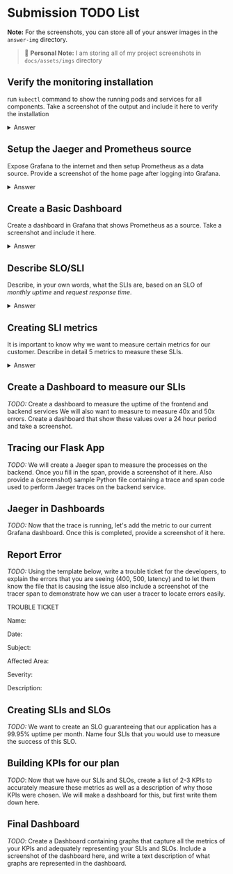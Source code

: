 <!-- markdownlint-configure-file {
  "MD033": false,
  "MD041": false
} -->

# Submission TODO List

**Note:** For the screenshots, you can store all of your answer images in the `answer-img` directory.

> :memo: **Personal Note:** I am storing all of my project screenshots in `docs/assets/imgs` directory

## Verify the monitoring installation

run `kubectl` command to show the running pods and services for all components. Take a screenshot of the output and include it here to verify the installation

<details>

<summary>Answer</summary>

<div align="center">

![Local kubectl, check workloads][installation-local-kubectl-check-workloads-01]

![Local kubectl, check workloads][installation-local-kubectl-check-workloads-03]

</div>

</details>

## Setup the Jaeger and Prometheus source

Expose Grafana to the internet and then setup Prometheus as a data source. Provide a screenshot of the home page after logging into Grafana.

<details>

<summary>Answer</summary>

<div align="center">

![Grafana Home Page][installation-grafana-home]
_I am automatically exposing `Grafana` via `NodePort` as part of the environment setup in `vagrant up` command_

</div>

<div align="center">

![Grafana Datasources Page][installation-grafana-datasources]
_Jaeger datasource has been automatically configured as a datasource as part of the environment setup in `vagrant up` command_

</div>

<div align="center">

![Jaeger Datasource Configuration Page][installation-grafana-jaeger-datasource]

</div>

</details>

## Create a Basic Dashboard

Create a dashboard in Grafana that shows Prometheus as a source. Take a screenshot and include it here.

<details>

<summary>Answer</summary>

<div align="center">

![My Custom Dashboard][my-basic-dashboard]

![My Custom Dashboard - Instance Load per CPU][my-basic-dashboard-datasource]

</div>

</details>

## Describe SLO/SLI

Describe, in your own words, what the SLIs are, based on an SLO of _monthly uptime_ and _request response time_.

<details>

<summary>Answer</summary>

### Overview

&nbsp;&nbsp;&nbsp;&nbsp;**SLI** is a service level indicator—a carefully defined quantitative measure of some aspect of the level of service that is provided. It is often expressed in terms of ratio of a measurement to a given amount of time.

&nbsp;&nbsp;&nbsp;&nbsp;**SLO** is a service level objective: a target value or range of values for a service level that is measured by an **SLI**. A natural structure for SLOs is thus `SLI ≤ target`, or `lower bound ≤ SLI ≤ upper bound`.

### Examples

1. `monthly uptime` indicates that how much available your service is _in other words, working properly upon request_ during a month. A typical SLO would go like; `99.999% of reponses will be with status codes of 2xx per month`, SLI would be the actual measurement of responses status codes during a given month then compared with the SLO to indicate the current performance and induce insights and decisions on what to do next to improve the performance.
2. `request response time` indicates the time taken to return with a response for a given request. A typical SLO would go like; `99.95% of incoming requests will be processed under 150ms per month`. SLI would be the actual measurement of difference between response/request timestamps during a given month then compared with the SLO to indicate the current performance and induce insights and decisions on what to do next to improve the performance.

</details>

## Creating SLI metrics

It is important to know why we want to measure certain metrics for our customer. Describe in detail 5 metrics to measure these SLIs.

<details>

<summary>Answer</summary>

<table>
    <tr align="center" style="font-size: 18px;">
        <td><strong>Improvement Goal</strong></td>
        <td><strong>SLO</strong></td>
        <td><strong>SLI Metrics</strong></td>
    </tr>
    <tr>
        <td align="center" style="font-size: 18px;"><strong>Uptime</strong></td>
        <td>99.99% of all HTTP statuses will be 20x per month</td>
        <td><ul><li><strong>Downtime duration:</strong> the time for which the system is down</li><li><strong>Downtime frequency:</strong> how often the system is down</li><li><strong>Uptime:</strong> the fraction of the time that a service is usable<li><strong>Error rate:</strong> the quantity of errors that occur within a given timeframe</li></ul></td>
    </tr>
    <tr>
        <td align="center" style="font-size: 18px;"><strong>Request/Response Time</strong></td>
        <td>99.95% of all requests will take less than 150ms per month</td>
        <td><ul><li><strong>Latency:</strong> how long it takes for the system to process a request</li><li><strong>Saturation:</strong> the network and server resources loads</li><li><strong>Network capacity</strong></li></ul></td>
    </tr>
</table>

</details>

## Create a Dashboard to measure our SLIs

_TODO:_ Create a dashboard to measure the uptime of the frontend and backend services We will also want to measure to measure 40x and 50x errors. Create a dashboard that show these values over a 24 hour period and take a screenshot.

## Tracing our Flask App

_TODO:_ We will create a Jaeger span to measure the processes on the backend. Once you fill in the span, provide a screenshot of it here. Also provide a (screenshot) sample Python file containing a trace and span code used to perform Jaeger traces on the backend service.

## Jaeger in Dashboards

_TODO:_ Now that the trace is running, let's add the metric to our current Grafana dashboard. Once this is completed, provide a screenshot of it here.

## Report Error

_TODO:_ Using the template below, write a trouble ticket for the developers, to explain the errors that you are seeing (400, 500, latency) and to let them know the file that is causing the issue also include a screenshot of the tracer span to demonstrate how we can user a tracer to locate errors easily.

TROUBLE TICKET

Name:

Date:

Subject:

Affected Area:

Severity:

Description:

## Creating SLIs and SLOs

_TODO:_ We want to create an SLO guaranteeing that our application has a 99.95% uptime per month. Name four SLIs that you would use to measure the success of this SLO.

## Building KPIs for our plan

_TODO_: Now that we have our SLIs and SLOs, create a list of 2-3 KPIs to accurately measure these metrics as well as a description of why those KPIs were chosen. We will make a dashboard for this, but first write them down here.

## Final Dashboard

_TODO_: Create a Dashboard containing graphs that capture all the metrics of your KPIs and adequately representing your SLIs and SLOs. Include a screenshot of the dashboard here, and write a text description of what graphs are represented in the dashboard.

<!--*********************  R E F E R E N C E S  *********************-->

<!-- * Links * -->

<!-- * Images * -->

[installation-local-kubectl-check-workloads-01]: ./docs/assets/imgs/installation-local-kubectl-check-workloads-01.png
[installation-local-kubectl-check-workloads-03]: ./docs/assets/imgs/installation-local-kubectl-check-workloads-03.png
[installation-grafana-home]: ./docs/assets/imgs/installation-grafana-home-page.png
[installation-grafana-datasources]: ./docs/assets/imgs/installation-grafana-datasources.png
[installation-grafana-jaeger-datasource]: ./docs/assets/imgs/installation-grafana-jaeger-datasource.png
[my-basic-dashboard]: ./docs/assets/imgs/my-basic-custom-dashboard.png
[my-basic-dashboard-datasource]: ./docs/assets/imgs/my-basic-custom-dashboard-datasource.png
